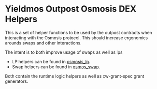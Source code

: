 # Yieldmos Outpost Osmosis DEX Helpers

This is a set of helper functions to be used by the outpost contracts when interacting with the Osmosis protocol. This should increase ergonomics arounds swaps and other interactions.

The intent is to both improve usage of swaps as well as lps

- LP helpers can be found in [osmosis_lp](./src/osmosis_lp.rs).
- Swap helpers can be found in [osmos_swap](./src/osmosis_swap.rs).

Both contain the runtime logic helpers as well as cw-grant-spec grant generators.
